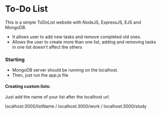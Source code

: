 # To-Do List

This is a simple ToDoList website with NodeJS, ExpressJS, EJS and MongoDB.
- It allows user to add new tasks and remove completed old ones. 
- Allows the user to create more than one list, adding and removing tasks in one list doesn't affect the others
### Starting

- MongoDB server should be running on the localhost.
- Then, just run the app.js file

#### Creating custom lists:

Just add the name of your list after the localhost url.

localhost:3000/listName  /  localhost:3000/work  /  localhost:3000/study